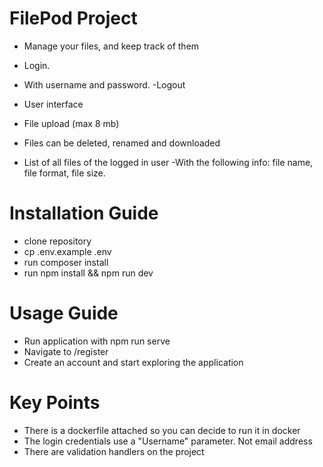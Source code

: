 # FilePod Project

-   Manage your files, and keep track of them

-   Login.
-   With username and password.
    -Logout
-   User interface
-   File upload (max 8 mb)
-   Files can be deleted, renamed and downloaded
-   List of all files of the logged in user
    -With the following info: file name, file format, file size.

# Installation Guide

-   clone repository
-   cp .env.example .env
-   run composer install
-   run npm install && npm run dev

# Usage Guide

-   Run application with npm run serve
-   Navigate to /register
-   Create an account and start exploring the application

# Key Points

-   There is a dockerfile attached so you can decide to run it in docker
-   The login credentials use a "Username" parameter. Not email address
-   There are validation handlers on the project
